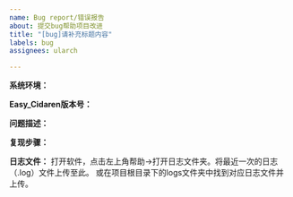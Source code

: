 ```yaml
---
name: Bug report/错误报告
about: 提交bug帮助项目改进
title: "[bug]请补充标题内容"
labels: bug
assignees: ularch

---
```


<!--
请提供下述完整信息以便快速定位问题 / Please provide the following information to quickly locate the problem
-->

**系统环境：**


**Easy_Cidaren版本号：**


**问题描述：**


**复现步骤：**


**日志文件：**
打开软件，点击左上角帮助->打开日志文件夹。将最近一次的日志（.log）文件上传至此。
或在项目根目录下的logs文件夹中找到对应日志文件并上传。
